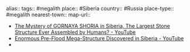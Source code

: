 alias::
tags:: #megalith 
place:: #Siberia 
country:: #Russia 
place-type:: #megalith 
nearest-town::
map-url::
- [The Mystery of GORNAYA SHORIA in Siberia, The Largest Stone Structure Ever Assembled by Humans? - YouTube](https://www.youtube.com/watch?v=Fk8ynmVblpw)
- [Enormous Pre-Flood Mega-Structure Discovered in Siberia - YouTube](https://www.youtube.com/watch?v=IXyMi76Z1Xw)
-